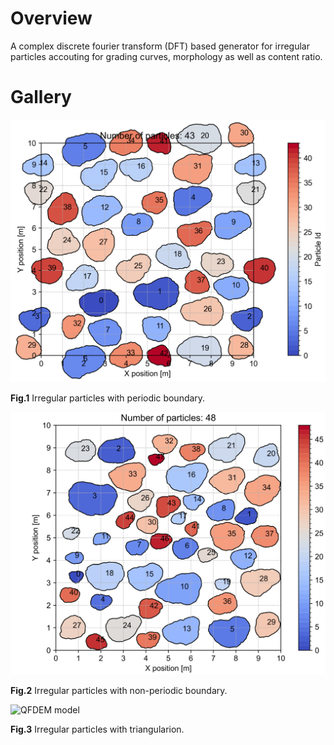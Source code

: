 # Overview

A complex discrete fourier transform (DFT) based generator for irregular particles accouting for grading curves, morphology as well as content ratio.

# Gallery

![periodic boundary](./img/particles_group.png)

**Fig.1** Irregular particles with periodic boundary.

![non-periodic boundary](./img/particles.svg)

**Fig.2** Irregular particles with non-periodic boundary.

![QFDEM model](./img/screen.bmp "triangulation")

**Fig.3** Irregular particles with triangularion.
